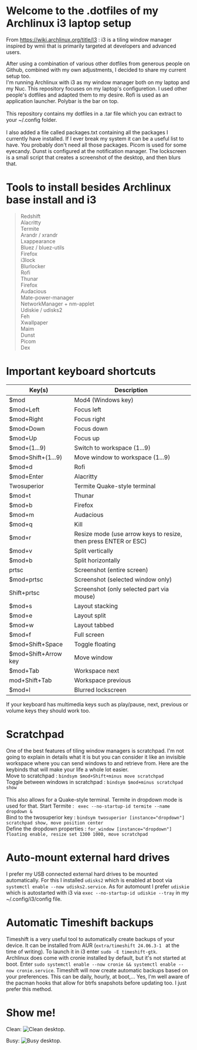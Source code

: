 # Welcome to the .dotfiles of my Archlinux i3 laptop setup

From https://wiki.archlinux.org/title/I3 : i3 is a tiling window manager inspired by wmii that is primarily targeted at developers and advanced users. 

After using a combination of various other dotfiles from generous people on Github, combined with my own adjustments, I decided to share my current setup too.<BR />
I'm running Archlinux with i3 as my window manager both on my laptop and my Nuc.  This repository focuses on my laptop's configuretion. I used other people's dotfiles and adapted them to my desire.  Rofi is used as an application launcher.  Polybar is the bar on top.<BR />
<BR />
This repository contains my dotfiles in a .tar file which you can extract to your ~/.config folder.<BR />
<BR />
I also added a file called packages.txt containing all the packages I currently have installed.  If I ever break my system it can be a useful list to have.  You probably don't need all those packages.  Picom is used for some eyecandy.  Dunst is configured at the notification manager.  The lockscreen is a small script that creates a screenshot of the desktop, and then blurs that.  

# Tools to install besides Archlinux base install and i3

> Redshift<BR>
> Alacritty<BR>
> Termite<BR>
> Arandr / xrandr<BR>
> Lxappearance<BR>
> Bluez / bluez-utils<BR>
> Firefox<BR>
> i3lock<BR>
> Blurlocker<BR>
> Rofi<BR>
> Thunar<BR>
> Firefox<BR>
> Audacious<BR>
> Mate-power-manager<BR>
> NetworkManager + nm-applet<BR>
> Udiskie / udisks2<BR>
> Feh<BR>
> Xwallpaper<BR>
> Maim<BR>
> Dunst<BR>
> Picom<BR>
> Dex<BR>

# Important keyboard shortcuts

| Key(s) | Description |
| --- | --- |
| $mod | Mod4 (Windows key) |
| $mod+Left | Focus left |
| $mod+Right | Focus right |
| $mod+Down | Focus down |
| $mod+Up | Focus up |
| $mod+(1...9) | Switch to workspace (1...9) |
| $mod+Shift+(1...9) | Move window to workspace (1...9) |
| $mod+d | Rofi |
| $mod+Enter | Alacritty |
| Twosuperior | Termite Quake-style terminal |
| $mod+t | Thunar |
| $mod+b | Firefox |
| $mod+m | Audacious |
| $mod+q | Kill |
| $mod+r | Resize mode (use arrow keys to resize, then press ENTER or ESC) |
| $mod+v | Split vertically |
| $mod+b | Split horizontally | 
| prtsc | Screenshot (entire screen) |
| $mod+prtsc | Screenshot (selected window only) |
| Shift+prtsc | Screenshot (only selected part via mouse) |
| $mod+s | Layout stacking |
| $mod+e | Layout split |
| $mod+w | Layout tabbed |
| $mod+f | Full screen |
| $mod+Shift+Space | Toggle floating |
| $mod+Shift+Arrow key | Move window |
| $mod+Tab | Workspace next |
| mod+Shift+Tab | Workspace previous |
| $mod+l | Blurred lockscreen |


If your keyboard has multimedia keys such as play/pause, next, previous or volume keys they should work too.


# Scratchpad
One of the best features of tiling window managers is scratchpad.  I'm not going to explain in details what it is but you can consider it like an invisible workspace where you can send windows to and retrieve from.  Here are the keybinds that will make your life a whole lot easier.<BR />
Move to scratchpad : ```bindsym $mod+Shift+minus move scratchpad```<BR />
Toggle between windows in scratchpad : ```bindsym $mod+minus scratchpad show```<BR />
<BR>
This also allows for a Quake-style terminal.  Termite in dropdown mode is used for that.
Start Termite : ``` exec --no-startup-id termite --name dropdown &```<BR />
Bind to the twosuperior key : ``` bindsym twosuperior [instance="dropdown"] scratchpad show, move position center ```<BR />
Define the dropdown properties : ```for_window [instance="dropdown"] floating enable, resize set 1300 1000, move scratchpad ```<BR />


# Auto-mount external hard drives
I prefer my USB connected external hard drives to be mounted automatically.  For this I installed ```udisks2``` which is enabled at boot via ```systemctl enable --now udisks2.service```.  As for automount I prefer ```udiskie``` which is autostarted with i3 via ```exec --no-startup-id udiskie --tray``` in my ~/.config/i3/config file.

# Automatic Timeshift backups
Timeshift is a very useful tool to automatically create backups of your device.   It can be installed from AUR (```extra/timeshift 24.06.3-1 ``` at the time of writing).  To launch it in i3 enter ```sudo -E timeshift-gtk```. <BR />
Archlinux does come with cronie installed by default, but it's not started at boot.  Enter ```sudo systemctl enable --now cronie && systemctl enable --now cronie.service```.  Timeshift will now create automatic backups based on your preferences.  This can be daily, hourly, at boot,...  Yes, I'm well aware of the pacman hooks that allow for btrfs snapshots before updating too.  I just prefer this method.<BR />

# Show me!
Clean:
![Clean desktop.](https://github.com/himselfish/i3-dotfiles/blob/main/clean.png)

Busy:
![Busy desktop.](https://github.com/himselfish/i3-dotfiles/blob/main/fake_busy.png)

